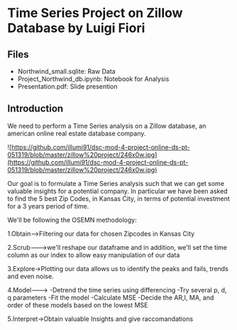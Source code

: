 # Time Series Project on Zillow Database by Luigi Fiori

## Files 

- Northwind_small.sqlite: Raw Data
- Project_Northwind_db.ipynb: Notebook for Analysis
- Presentation.pdf: Slide presention

## Introduction

We need to perform a Time Series analysis on a Zillow database, an american online real estate database company.

![https://github.com/illumi91/dsc-mod-4-project-online-ds-pt-051319/blob/master/zillow%20project/246x0w.jpg](https://github.com/illumi91/dsc-mod-4-project-online-ds-pt-051319/blob/master/zillow%20project/246x0w.jpg)

Our goal is to formulate a Time Series analysis such that we can get some valuable insights for a potential company.
In particular we have been asked to find the 5 best Zip Codes, in Kansas City, in terms of potential investment for a 3 years period of time.

We'll be following the OSEMN methodology:

1.Obtain-->Filtering our data for chosen Zipcodes in Kansas City

2.Scrub--->we'll reshape our dataframe and in addition, we'll set the time column as our index to allow easy manipulation of our data

3.Explore->Plotting our data allows us to identify the peaks and fails, trends and even noise.

4.Model---> -Detrend the time series using differencing
            -Try several p, d, q parameters
            -Fit the model
            -Calculate MSE
            -Decide the AR,I, MA, and order of these models based on the lowest MSE

5.Interpret->Obtain valuable Insights and give raccomandations

